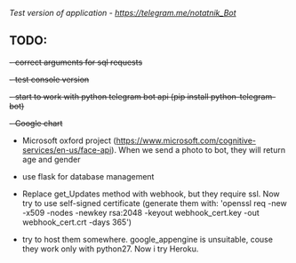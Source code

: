 
*Test version of application - https://telegram.me/notatnik_Bot*

TODO:
------
~~- correct arguments for sql requests~~

~~- test console version~~

~~- start to work with python telegram bot api (pip install python-telegram-bot)~~

~~- Google chart~~

- Microsoft oxford project (https://www.microsoft.com/cognitive-services/en-us/face-api). When we send a photo to bot, they will return age and gender


- use flask for database management

- Replace get_Updates method with webhook, but they require ssl. Now try to use self-signed certificate (generate them with: 'openssl req -new -x509 -nodes -newkey rsa:2048 -keyout webhook_cert.key -out webhook_cert.crt -days 365')

- try to host them somewhere. google_appengine is unsuitable, couse they work only with python27. Now i try Heroku.

